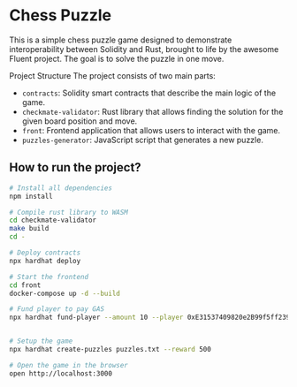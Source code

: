 # Chess Puzzle

This is a simple chess puzzle game designed to demonstrate interoperability between Solidity and Rust, brought to life by the awesome Fluent project. The goal is to solve the puzzle in one move.

Project Structure
The project consists of two main parts:

- `contracts`: Solidity smart contracts that describe the main logic of the game.
- `checkmate-validator`: Rust library that allows finding the solution for the given board position and move.
- `front`: Frontend application that allows users to interact with the game.
- `puzzles-generator`: JavaScript script that generates a new puzzle.

## How to run the project?

```bash
# Install all dependencies
npm install

# Compile rust library to WASM
cd checkmate-validator
make build
cd -

# Deploy contracts
npx hardhat deploy

# Start the frontend
cd front
docker-compose up -d --build

# Fund player to pay GAS
npx hardhat fund-player --amount 10 --player 0xE31537409820e2B99f5ff23937292E09452f1d63


# Setup the game
npx hardhat create-puzzles puzzles.txt --reward 500

# Open the game in the browser
open http://localhost:3000
```
